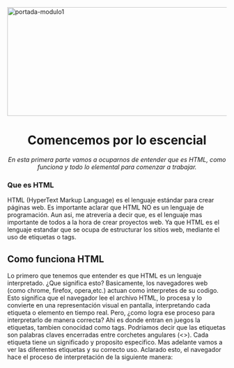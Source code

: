 <img width="1280" height="250" alt="portada-modulo1" src="https://github.com/user-attachments/assets/8cb50f06-35a9-457a-8eb9-d7bba55e936f" />

<h1 align="center">Comencemos por lo escencial</h1>

<p align="center"><em>En esta primera parte vamos a ocuparnos de entender que es HTML, como funciona y todo lo elemental para comenzar a trabajar.</em></p>

<h3>Que es HTML</h3>
<p>
  HTML (HyperText Markup Language) es el lenguaje estándar para crear páginas web. Es importante aclarar que HTML 
  NO es un lenguaje de programación. Aun asi, me atreveria a decir que, es el lenguaje mas importante de todos a la hora de 
  crear proyectos web. Ya que HTML es el lenguaje estandar que se ocupa de estructurar los sitios web, mediante el uso de etiquetas 
  o tags.
</p>

<h2>Como funciona HTML</h2>
<p>
  Lo primero que tenemos que entender es que HTML es un lenguaje interpretado. ¿Que significa esto? Basicamente, los navegadores web 
  (como chrome, firefox, opera,etc.) actuan como interpretes de su codigo. Esto significa que el navegador lee el archivo HTML, lo 
  procesa y lo convierte en una representación visual en pantalla, interpretando cada etiqueta o elemento en tiempo real. 
  Pero, ¿como logra ese proceso para interpretarlo de manera correcta? Ahi es donde entran en juegos la etiquetas, tambien conocidad 
  como tags. Podriamos decir que las etiquetas son palabras claves encerradas entre corchetes angulares (<>). Cada etiqueta tiene 
  un significado y proposito especifico. Mas adelante vamos a ver las diferentes etiquetas y su correcto uso. Aclarado esto, el 
  navegador hace el proceso de interpretación de la siguiente manera:
</p>
